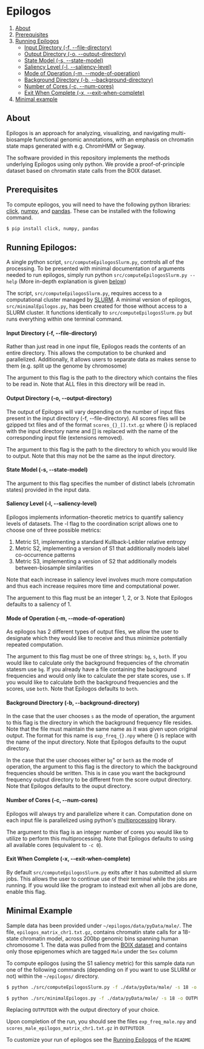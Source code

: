 # Epilogos

1. [About](#about)
2. [Prerequisites](#prerequisites)
3. [Running Epilogos](#running-epilogos)
    * [Input Directory (-f, --file-directory)](#input-directory)
    * [Output Directory (-o, --output-directory)](#output-directory)
    * [State Model (-s, --state-model)](#state-model)
    * [Saliency Level (-l, --saliency-level)](#saliency-level)
    * [Mode of Operation (-m, --mode-of-operation)](#mode-of-operation)
    * [Background Directory (-b, --background-directory)](#background-directory)
    * [Number of Cores (-c, --num-cores)](#number-of-cores)
    * [Exit When Complete (-x, --exit-when-complete)](#exit-when-complete)
4. [Minimal example](#minimal-example)

## About

Epilogos is an approach for analyzing, visualizing, and navigating multi-biosample functional genomic annotations, with an emphasis on chromatin state maps generated with e.g. ChromHMM or Segway.

The software provided in this repository implements the methods underlying Epilogos using only python. We provide a proof-of-principle dataset based on chromatin state calls from the BOIX dataset.

## Prerequisites

To compute epilogos, you will need to have the following python libraries: [click](https://click.palletsprojects.com/en/7.x/), [numpy](https://numpy.org/), and [pandas](https://pandas.pydata.org/). These can be installed with the following command.
```bash
$ pip install click, numpy, pandas
```

## Running Epilogos:

A single python script, `src/computeEpilogosSlurm.py`, controls all of the processing. To be presented with minimal documentation of arguments needed to run epilogos, simply run python `src/computeEpilogosSlurm.py --help` (More in-depth explanation is given [below](#input-directory))

The script, `src/computeEpilogosSlurm.py`, requires access to a computational cluster managed by [SLURM](https://slurm.schedmd.com/). A minimal version of epilogos, `src/minimalEpilogos.py`, has been created for those without access to a SLURM cluster. It functions identically to `src/computeEpilogosSlurm.py` but runs everything within one terminal command.

<a name="input-directory"></a>

#### Input Directory (-f, --file-directory)

Rather than just read in one input file, Epilogos reads the contents of an entire directory. This allows the computation to be chunked and parallelized. Additionally, it allows users to separate data as makes sense to them (e.g. split up the genome by chromosome)

The argument to this flag is the path to the directory which contains the files to be read in. Note that ALL files in this directory will be read in.

<a name="output-directory"></a>

#### Output Directory (-o, --output-directory)

The output of Epilogos will vary depending on the number of input files present in the input directory (-f, --file-directory). All scores files will be gzipped txt files and of the format `scores_{}_[].txt.gz` where {} is replaced with the input directory name and [] is replaced with the name of the corresponding input file (extensions removed).

The argument to this flag is the path to the directory to which you would like to output. Note that this may not be the same as the input directory.

<a name="state-model"></a>

#### State Model (-s, --state-model)

The argument to this flag specifies the number of distinct labels (chromatin states) provided in the input data.

<a name="saliency-level"></a>

#### Saliency Level (-l, --saliency-level)

Epilogos implements information-theoretic metrics to quantify saliency levels of datasets. The -l flag to the coordination script allows one to choose one of three possible metrics:
1. Metric S1, implementing a standard Kullback-Leibler relative entropy
2. Metric S2, implementing a version of S1 that additionally models label co-occurrence patterns
3. Metric S3, implementing a version of S2 that additionally models between-biosample similarities

Note that each increase in saliency level involves much more computation and thus each increase requires more time and computational power.

The arguement to this flag must be an integer 1, 2, or 3. Note that Epilogos defaults to a saliency of 1.

<a name="mode-of-operation"></a>

#### Mode of Operation (-m, --mode-of-operation)

As epilogos has 2 different types of output files, we allow the user to designate which they would like to receive and thus minimize potentially repeated computation.

The argument to this flag must be one of three strings: `bg`, `s`, `both`. If you would like to calculate only the background frequencies of the chromatin statesm use `bg`. If you already have a file containing the background frequencies and would only like to calculate the per state scores, use `s`. If you would like to calculate both the background frequencies and the scores, use `both`. Note that Epilogos defaults to `both`.

<a name="background-directory"></a>

#### Background Directory (-b, --background-directory)

In the case that the user chooses `s` as the mode of operation, the argument to this flag is the directory in which the background frequency file resides. Note that the file must maintain the same name as it was given upon original output. The format for this name is `exp_freq_{}.npy` where {} is replace with the name of the input directory. Note that Epilogos defaults to the ouput directory.

In the case that the user chooses either `bg`" or `both` as the mode of operation, the argument to this flag is the directory to which the background frequencies should be written. This is in case you want the background frequency output directory to be different from the score output directory. Note that Epilogos defaults to the ouput directory.

<a name="number-of-cores"></a>

#### Number of Cores (-c, --num-cores)

Epilogos will always try and parallelize where it can. Computation done on each input file is parallelized using python's [multiprocessing](https://docs.python.org/3/library/multiprocessing.html) library.

The argument to this flag is an integer number of cores you would like to utilize to perform this multiprocessing. Note that Epilogos defaults to using all available cores (equivalent to `-c 0`).

<a name="exit-when-complete"></a>

#### Exit When Complete (-x, --exit-when-complete)

By default `src/computeEpilogosSlurm.py` exits after it has submitted all slurm jobs. This allows the user to continue use of their terminal while the jobs are running. If you would like the program to instead exit when all jobs are done, enable this flag.

## Minimal Example

Sample data has been provided under `~/epilogos/data/pyData/male/`. The file, `epilogos_matrix_chr1.txt.gz`, contains chromatin state calls for a 18-state chromatin model, across 200bp genomic bins spanning human chromosome 1. The data was pulled from the [BOIX dataset](https://docs.google.com/spreadsheets/d/103XbiwChp9sJhUXDJr9ztYEPL00_MqvJgYPG-KZ7WME/edit#gid=1813267486) and contains only those epigenomes which are tagged `Male` under the `Sex` column

To compute epilogos (using the S1 saliency metric) for this sample data run one of the following commands (depending on if you want to use SLURM or not) within the `~/epilogos/` directory.
```bash
$ python ./src/computeEpilogosSlurm.py -f ./data/pyData/male/ -s 18 -o OUTPUTDIR
```
```bash
$ python ./src/minimalEpilogos.py -f ./data/pyData/male/ -s 18 -o OUTPUTDIR
```
Replacing `OUTPUTDIR` with the output directory of your choice. 

Upon completion of the run, you should see the files `exp_freq_male.npy` and `scores_male_epilogos_matrix_chr1.txt.gz` in `OUTPUTDIR`

To customize your run of epilogos see the [Running Epilogos](#running-epilogos) of the `README`